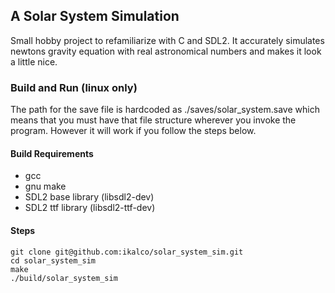 ## A Solar System Simulation

Small hobby project to refamiliarize with C and SDL2.
It accurately simulates newtons gravity equation with
real astronomical numbers and makes it look a little nice.

### Build and Run (linux only)

The path for the save file is hardcoded as ./saves/solar_system.save
which means that you must have that file structure wherever you invoke
the program. However it will work if you follow the steps below.

#### Build Requirements
- gcc
- gnu make
- SDL2 base library (libsdl2-dev)
- SDL2 ttf library  (libsdl2-ttf-dev)

#### Steps
```
git clone git@github.com:ikalco/solar_system_sim.git
cd solar_system_sim
make
./build/solar_system_sim
```
